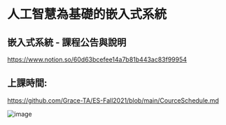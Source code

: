 # 人工智慧為基礎的嵌入式系統

## 嵌入式系統 - 課程公告與說明

https://www.notion.so/60d63bcefee14a7b81b443ac83f99954

## 上課時間:

https://github.com/Grace-TA/ES-Fall2021/blob/main/CourceSchedule.md

![image](https://user-images.githubusercontent.com/89304181/130322079-320e83df-63ba-4da2-82bc-f409fc4c2d05.png)

